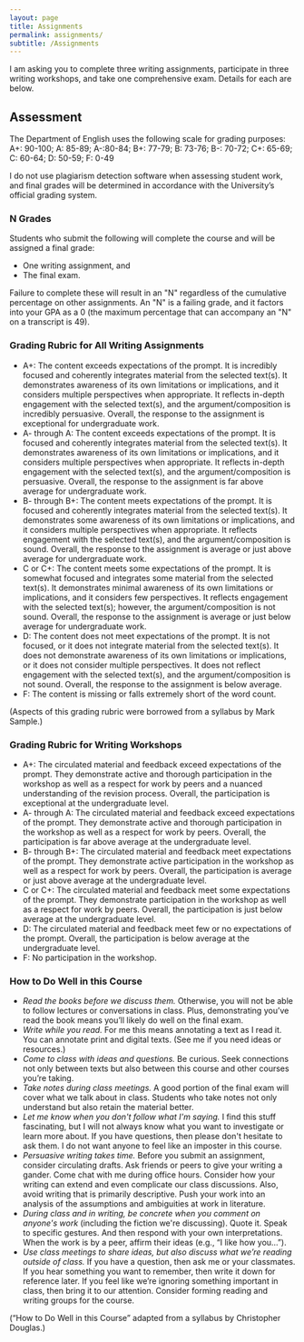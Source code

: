 ```yaml
---
layout: page
title: Assignments
permalink: assignments/
subtitle: /Assignments
---
```


I am asking you to complete three writing assignments, participate in three writing workshops, and take one comprehensive exam. Details for each are below. 

## Assessment 
The Department of English uses the following scale for grading purposes: A+: 90-100; A: 85-89; A-:80-84; B+: 77-79; B: 73-76; B-: 70-72; C+: 65-69; C: 60-64; D: 50-59; F: 0-49

I do not use plagiarism detection software when assessing student work, and final grades will be determined in accordance with the University’s official grading system.

### N Grades
Students who submit the following will complete the course and will be assigned a final grade: 

* One writing assignment, and   
* The final exam.

Failure to complete these will result in an "N" regardless of the cumulative percentage on other assignments. An "N" is a failing grade, and it factors into your GPA as a 0 (the maximum percentage that can accompany an "N" on a transcript is 49).  

### Grading Rubric for All Writing Assignments  
* A+: The content exceeds expectations of the prompt. It is incredibly focused and coherently integrates material from the selected text(s). It demonstrates awareness of its own limitations or implications, and it considers multiple perspectives when appropriate. It reflects in-depth engagement with the selected text(s), and the argument/composition is incredibly persuasive. Overall, the response to the assignment is exceptional for undergraduate work.
* A- through A: The content exceeds expectations of the prompt. It is focused and coherently integrates material from the selected text(s). It demonstrates awareness of its own limitations or implications, and it considers multiple perspectives when appropriate. It reflects in-depth engagement with the selected text(s), and the argument/composition is persuasive. Overall, the response to the assignment is far above average for undergraduate work. 
* B- through B+: The content meets expectations of the prompt. It is focused and coherently integrates material from the selected text(s). It demonstrates some awareness of its own limitations or implications, and it considers multiple perspectives when appropriate. It reflects engagement with the selected text(s), and the argument/composition is sound. Overall, the response to the assignment is average or just above average for undergraduate work. 
* C or C+: The content meets some expectations of the prompt. It is somewhat focused and integrates some material from the selected text(s). It demonstrates minimal awareness of its own limitations or implications, and it considers few perspectives. It reflects engagement with the selected text(s); however, the argument/composition is not sound. Overall, the response to the assignment is average or just below average for undergraduate work.
* D: The content does not meet expectations of the prompt. It is not focused, or it does not integrate material from the selected text(s). It does not demonstrate awareness of its own limitations or implications, or it does not consider multiple perspectives. It does not reflect engagement with the selected text(s), and the argument/composition is not sound. Overall, the response to the assignment is below average.  
* F: The content is missing or falls extremely short of the word count.

(Aspects of this grading rubric were borrowed from a syllabus by Mark Sample.)

### Grading Rubric for Writing Workshops

* A+: The circulated material and feedback exceed expectations of the prompt. They demonstrate active and thorough participation in the workshop as well as a respect for work by peers and a nuanced understanding of the revision process. Overall, the participation is exceptional at the undergraduate level.  
* A- through A: The circulated material and feedback exceed expectations of the prompt. They demonstrate active and thorough participation in the workshop as well as a respect for work by peers. Overall, the participation is far above average at the undergraduate level.  
* B- through B+: The circulated material and feedback meet expectations of the prompt. They demonstrate active participation in the workshop as well as a respect for work by peers. Overall, the participation is average or just above average at the undergraduate level.  
* C or C+: The circulated material and feedback meet some expectations of the prompt. They demonstrate participation in the workshop as well as a respect for work by peers. Overall, the participation is just below average at the undergraduate level.  
* D: The circulated material and feedback meet few or no expectations of the prompt. Overall, the participation is below average at the undergraduate level.  
* F: No participation in the workshop.  

### How to Do Well in this Course 
* *Read the books before we discuss them.* Otherwise, you will not be able to follow lectures or conversations in class. Plus, demonstrating you’ve read the book means you’ll likely do well on the final exam.
* *Write while you read.* For me this means annotating a text as I read it. You can annotate print and digital texts. (See me if you need ideas or resources.)
* *Come to class with ideas and questions.* Be curious. Seek connections not only between texts but also between this course and other courses you’re taking.
* *Take notes during class meetings.* A good portion of the final exam will cover what we talk about in class. Students who take notes not only understand but also retain the material better. 
* *Let me know when you don't follow what I'm saying.* I find this stuff fascinating, but I will not always know what you want to investigate or learn more about. If you have questions, then please don't hesitate to ask them. I do not want anyone to feel like an imposter in this course.
* *Persuasive writing takes time.* Before you submit an assignment, consider circulating drafts. Ask friends or peers to give your writing a gander. Come chat with me during office hours. Consider how your writing can extend and even complicate our class discussions. Also, avoid writing that is primarily descriptive. Push your work into an analysis of the assumptions and ambiguities at work in literature.
* *During class and in writing, be concrete when you comment on anyone's work* (including the fiction we're discussing). Quote it. Speak to specific gestures. And then respond with your own interpretations. When the work is by a peer, affirm their ideas (e.g., “I like how you…”).
* *Use class meetings to share ideas, but also discuss what we’re reading outside of class.* If you have a question, then ask me or your classmates. If you hear something you want to remember, then write it down for reference later. If you feel like we’re ignoring something important in class, then bring it to our attention. Consider forming reading and writing groups for the course.

(“How to Do Well in this Course” adapted from a syllabus by Christopher Douglas.) 
